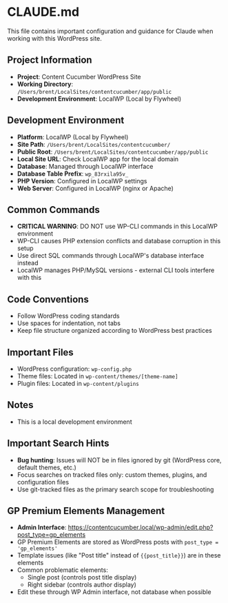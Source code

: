 # CLAUDE.md

This file contains important configuration and guidance for Claude when working with this WordPress site.

## Project Information
- **Project**: Content Cucumber WordPress Site
- **Working Directory**: `/Users/brent/LocalSites/contentcucumber/app/public`
- **Development Environment**: LocalWP (Local by Flywheel)

## Development Environment
- **Platform**: LocalWP (Local by Flywheel)
- **Site Path**: `/Users/brent/LocalSites/contentcucumber/`
- **Public Root**: `/Users/brent/LocalSites/contentcucumber/app/public`
- **Local Site URL**: Check LocalWP app for the local domain
- **Database**: Managed through LocalWP interface
- **Database Table Prefix**: `wp_83rxila95v_`
- **PHP Version**: Configured in LocalWP settings
- **Web Server**: Configured in LocalWP (nginx or Apache)

## Common Commands
- **CRITICAL WARNING**: DO NOT use WP-CLI commands in this LocalWP environment
- WP-CLI causes PHP extension conflicts and database corruption in this setup
- Use direct SQL commands through LocalWP's database interface instead
- LocalWP manages PHP/MySQL versions - external CLI tools interfere with this

## Code Conventions
- Follow WordPress coding standards
- Use spaces for indentation, not tabs
- Keep file structure organized according to WordPress best practices

## Important Files
- WordPress configuration: `wp-config.php`
- Theme files: Located in `wp-content/themes/[theme-name]`
- Plugin files: Located in `wp-content/plugins`

## Notes
- This is a local development environment

## Important Search Hints
- **Bug hunting**: Issues will NOT be in files ignored by git (WordPress core, default themes, etc.)
- Focus searches on tracked files only: custom themes, plugins, and configuration files
- Use git-tracked files as the primary search scope for troubleshooting

## GP Premium Elements Management
- **Admin Interface**: https://contentcucumber.local/wp-admin/edit.php?post_type=gp_elements
- GP Premium Elements are stored as WordPress posts with `post_type = 'gp_elements'`
- Template issues (like "Post title" instead of `{{post_title}}`) are in these elements
- Common problematic elements:
  - Single post (controls post title display)
  - Right sidebar (controls author display)
- Edit these through WP Admin interface, not database when possible